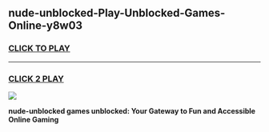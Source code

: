 
## nude-unblocked-Play-Unblocked-Games-Online-y8w03
<h3>
<a href="https://premium76.site?title=nude-unblocked&ref=25A">CLICK TO PLAY</a></h3>
<hr>

<h3>
<a href="https://premium76.site?title=nude-unblocked&ref=25A">CLICK 2 PLAY</a>
  
</h3>

<a href="https://premium76.site?title=nude-unblocked&ref=25A"><img src="https://clearcache.store/games.png"></a>


**nude-unblocked games unblocked: Your Gateway to Fun and Accessible Online Gaming**

